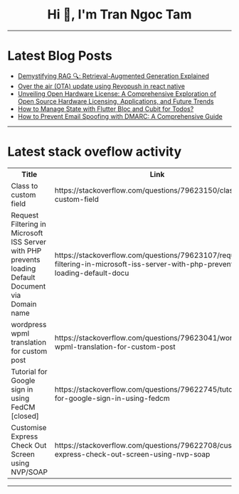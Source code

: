 <h1 align="center">Hi 👋, I'm Tran Ngoc Tam</h1>

---

# Latest Blog Posts 
<!-- BLOG-POST-LIST:START -->
- [Demystifying RAG 🔍: Retrieval-Augmented Generation Explained](https://dev.to/esthernaisimoi/demystifying-rag-retrieval-augmented-generation-explained-5ed5)
- [Over the air &lpar;OTA&rpar; update using Revopush in react native](https://dev.to/asim_mehmood_275a2236b23e/over-the-air-ota-update-using-revopush-in-react-native-2h3f)
- [Unveiling Open Hardware License: A Comprehensive Exploration of Open Source Hardware Licensing, Applications, and Future Trends](https://dev.to/kallileiser/unveiling-open-hardware-license-a-comprehensive-exploration-of-open-source-hardware-licensing-1cl8)
- [How to Manage State with Flutter Bloc and Cubit for Todos?](https://dev.to/generatecodedev/how-to-manage-state-with-flutter-bloc-and-cubit-for-todos-3jmg)
- [How to Prevent Email Spoofing with DMARC: A Comprehensive Guide](https://dev.to/judypage/how-to-prevent-email-spoofing-with-dmarc-a-comprehensive-guide-2227)
<!-- BLOG-POST-LIST:END -->

---

# Latest stack oveflow activity
<table>
  <tr><th>Title</th><th>Link</th></tr>
  <!-- STACKOVERFLOW:START --><tr><td>Class to custom field</td><td>https://stackoverflow.com/questions/79623150/class-to-custom-field</td></tr><tr><td>Request Filtering in Microsoft ISS Server with PHP prevents loading Default Document via Domain name</td><td>https://stackoverflow.com/questions/79623107/request-filtering-in-microsoft-iss-server-with-php-prevents-loading-default-docu</td></tr><tr><td>wordpress wpml translation for custom post</td><td>https://stackoverflow.com/questions/79623041/wordpress-wpml-translation-for-custom-post</td></tr><tr><td>Tutorial for Google sign in using FedCM [closed]</td><td>https://stackoverflow.com/questions/79622745/tutorial-for-google-sign-in-using-fedcm</td></tr><tr><td>Customise Express Check Out Screen using NVP/SOAP</td><td>https://stackoverflow.com/questions/79622708/customise-express-check-out-screen-using-nvp-soap</td></tr><!-- STACKOVERFLOW:END -->
</table>

---


